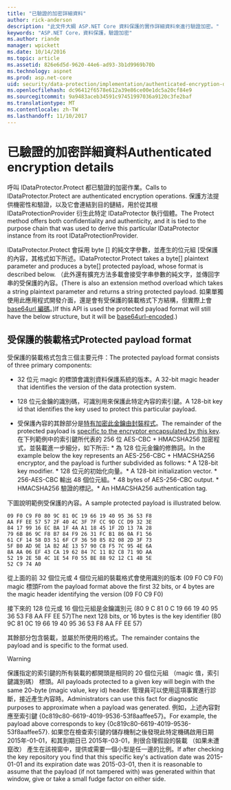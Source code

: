 ```yaml
---
title: "已驗證的加密詳細資料"
author: rick-anderson
description: "此文件大綱 ASP.NET Core 資料保護的實作詳細資料來進行驗證加密。"
keywords: "ASP.NET Core，資料保護，驗證加密"
ms.author: riande
manager: wpickett
ms.date: 10/14/2016
ms.topic: article
ms.assetid: 826e6d5d-9620-44e6-ad93-3b1d9969b70b
ms.technology: aspnet
ms.prod: asp.net-core
uid: security/data-protection/implementation/authenticated-encryption-details
ms.openlocfilehash: dc96412f6578e612a39e86ce00e1dc5a20cf84e9
ms.sourcegitcommit: 9a9483aceb34591c97451997036a9120c3fe2baf
ms.translationtype: MT
ms.contentlocale: zh-TW
ms.lasthandoff: 11/10/2017
---
```

# <a name="authenticated-encryption-details"></a><span data-ttu-id="04252-104">已驗證的加密詳細資料</span><span class="sxs-lookup"><span data-stu-id="04252-104">Authenticated encryption details</span></span>

<a name="data-protection-implementation-authenticated-encryption-details"></a>

<span data-ttu-id="04252-105">呼叫 IDataProtector.Protect 都已驗證的加密作業。</span><span class="sxs-lookup"><span data-stu-id="04252-105">Calls to IDataProtector.Protect are authenticated encryption operations.</span></span> <span data-ttu-id="04252-106">保護方法提供機密性和驗證，以及它會連結到目的鏈結，用於從其根 IDataProtectionProvider 衍生此特定 IDataProtector 執行個體。</span><span class="sxs-lookup"><span data-stu-id="04252-106">The Protect method offers both confidentiality and authenticity, and it is tied to the purpose chain that was used to derive this particular IDataProtector instance from its root IDataProtectionProvider.</span></span>

<span data-ttu-id="04252-107">IDataProtector.Protect 會採用 byte [] 的純文字參數，並產生的位元組 [受保護的內容，其格式如下所述。</span><span class="sxs-lookup"><span data-stu-id="04252-107">IDataProtector.Protect takes a byte[] plaintext parameter and produces a byte[] protected payload, whose format is described below.</span></span> <span data-ttu-id="04252-108">（此外還有擴充方法多載會接受字串參數的純文字，並傳回字串的受保護的內容。</span><span class="sxs-lookup"><span data-stu-id="04252-108">(There is also an extension method overload which takes a string plaintext parameter and returns a string protected payload.</span></span> <span data-ttu-id="04252-109">如果單獨使用此應用程式開發介面，還是會有受保護的裝載格式下方結構，但實際上會[base64url 編碼](https://tools.ietf.org/html/rfc4648#section-5)。)</span><span class="sxs-lookup"><span data-stu-id="04252-109">If this API is used the protected payload format will still have the below structure, but it will be [base64url-encoded](https://tools.ietf.org/html/rfc4648#section-5).)</span></span>

## <a name="protected-payload-format"></a><span data-ttu-id="04252-110">受保護的裝載格式</span><span class="sxs-lookup"><span data-stu-id="04252-110">Protected payload format</span></span>

<span data-ttu-id="04252-111">受保護的裝載格式包含三個主要元件：</span><span class="sxs-lookup"><span data-stu-id="04252-111">The protected payload format consists of three primary components:</span></span>

* <span data-ttu-id="04252-112">32 位元 magic 的標頭會識別資料保護系統的版本。</span><span class="sxs-lookup"><span data-stu-id="04252-112">A 32-bit magic header that identifies the version of the data protection system.</span></span>

* <span data-ttu-id="04252-113">128 位元金鑰的識別碼，可識別用來保護此特定內容的索引鍵。</span><span class="sxs-lookup"><span data-stu-id="04252-113">A 128-bit key id that identifies the key used to protect this particular payload.</span></span>

* <span data-ttu-id="04252-114">受保護內容的其餘部分是[特有加密此金鑰由封裝程式](subkeyderivation.md#data-protection-implementation-subkey-derivation)。</span><span class="sxs-lookup"><span data-stu-id="04252-114">The remainder of the protected payload is [specific to the encryptor encapsulated by this key](subkeyderivation.md#data-protection-implementation-subkey-derivation).</span></span> <span data-ttu-id="04252-115">在下列範例中的索引鍵所代表的 256 位 AES-CBC + HMACSHA256 加密程式，並裝載進一步細分，如下所示: * 為 128 位元金鑰的修飾詞。</span><span class="sxs-lookup"><span data-stu-id="04252-115">In the example below the key represents an AES-256-CBC + HMACSHA256 encryptor, and the payload is further subdivided as follows: * A 128-bit key modifier.</span></span> <span data-ttu-id="04252-116">* 128 位元的初始化向量。</span><span class="sxs-lookup"><span data-stu-id="04252-116">* A 128-bit initialization vector.</span></span> <span data-ttu-id="04252-117">* 256-AES-CBC 輸出 48 個位元組。</span><span class="sxs-lookup"><span data-stu-id="04252-117">* 48 bytes of AES-256-CBC output.</span></span> <span data-ttu-id="04252-118">* HMACSHA256 驗證的標記。</span><span class="sxs-lookup"><span data-stu-id="04252-118">* An HMACSHA256 authentication tag.</span></span>

<span data-ttu-id="04252-119">下圖說明範例受保護的內容。</span><span class="sxs-lookup"><span data-stu-id="04252-119">A sample protected payload is illustrated below.</span></span>

```
09 F0 C9 F0 80 9C 81 0C 19 66 19 40 95 36 53 F8
AA FF EE 57 57 2F 40 4C 3F 7F CC 9D CC D9 32 3E
84 17 99 16 EC BA 1F 4A A1 18 45 1F 2D 13 7A 28
79 6B 86 9C F8 B7 84 F9 26 31 FC B1 86 0A F1 56
61 CF 14 58 D3 51 6F CF 36 50 85 82 08 2D 3F 73
5F B0 AD 9E 1A B2 AE 13 57 90 C8 F5 7C 95 4E 6A
8A AA 06 EF 43 CA 19 62 84 7C 11 B2 C8 71 9D AA
52 19 2E 5B 4C 1E 54 F0 55 BE 88 92 12 C1 4B 5E
52 C9 74 A0
```

<span data-ttu-id="04252-120">從上面的前 32 個位元或 4 個位元組的裝載格式會使用識別的版本 (09 F0 C9 F0) magic 標頭</span><span class="sxs-lookup"><span data-stu-id="04252-120">From the payload format above the first 32 bits, or 4 bytes are the magic header identifying the version (09 F0 C9 F0)</span></span>

<span data-ttu-id="04252-121">接下來的 128 位元或 16 個位元組是金鑰識別元 (80 9 C 81 0 C 19 66 19 40 95 36 53 F8 AA FF EE 57)</span><span class="sxs-lookup"><span data-stu-id="04252-121">The next 128 bits, or 16 bytes is the key identifier (80 9C 81 0C 19 66 19 40 95 36 53 F8 AA FF EE 57)</span></span>

<span data-ttu-id="04252-122">其餘部分包含裝載，並屬於所使用的格式。</span><span class="sxs-lookup"><span data-stu-id="04252-122">The remainder contains the payload and is specific to the format used.</span></span>

>[!WARNING]
> <span data-ttu-id="04252-123">保護指定的索引鍵的所有裝載的都開頭是相同的 20 個位元組 （magic 值，索引鍵識別碼） 標頭。</span><span class="sxs-lookup"><span data-stu-id="04252-123">All payloads protected to a given key will begin with the same 20-byte (magic value, key id) header.</span></span> <span data-ttu-id="04252-124">管理員可以使用這項事實進行診斷，接近產生內容時。</span><span class="sxs-lookup"><span data-stu-id="04252-124">Administrators can use this fact for diagnostic purposes to approximate when a payload was generated.</span></span> <span data-ttu-id="04252-125">例如，上述內容對應至索引鍵 {0c819c80-6619-4019-9536-53f8aaffee57}。</span><span class="sxs-lookup"><span data-stu-id="04252-125">For example, the payload above corresponds to key {0c819c80-6619-4019-9536-53f8aaffee57}.</span></span> <span data-ttu-id="04252-126">如果您在檢查索引鍵的儲存機制之後發現此特定機碼啟用日期 2015年-01-01，和其到期日已 2015年-03-01，則很合理假設的裝載 （如果未遭竄改） 產生在該視窗中，提供或需要一個小型是任一邊的比例。</span><span class="sxs-lookup"><span data-stu-id="04252-126">If after checking the key repository you find that this specific key's activation date was 2015-01-01 and its expiration date was 2015-03-01, then it is reasonable to assume that the payload (if not tampered with) was generated within that window, give or take a small fudge factor on either side.</span></span>

